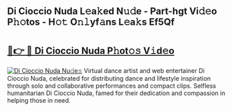 ## Di Cioccio Nuda L𝚎a𝚔ed N𝚞𝚍e - Part-hgt Vi𝚍𝚎o P𝚑𝚘tos - H𝚘𝚝 O𝚗𝚕yf𝚊ns L𝚎a𝚔s Ef5Qf

# <h2><a href="http://kfc5uzr.oniu.top/?m=Di+Cioccio+Nuda">🔗👉 🔴 Di Cioccio Nuda P𝚑ot𝚘𝚜 V𝚒d𝚎o</a></h2>

[![Di Cioccio Nuda Nu𝚍e𝚜](https://i.imgur.com/0qMVB7G.gif)](http://kfc5uzr.oniu.top/?m=Di+Cioccio+Nuda)
Virtual dance artist and web entertainer Di Cioccio Nuda, celebrated for distributing dance and lifestyle inspiration through solo and collaborative performances and compact clips. Selfless humanitarian Di Cioccio Nuda, famed for their dedication and compassion in helping those in need.  
